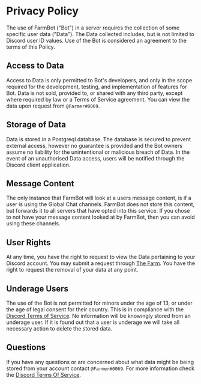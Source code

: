 # Privacy Policy

The use of FarmBot ("Bot") in a server requires the collection of some specific user data ("Data"). The Data collected includes, but is not limited to Discord user ID values. Use of the Bot is considered an agreement to the terms of this Policy. 

## Access to Data

Access to Data is only permitted to Bot's developers, and only in the scope required for the development, testing, and implementation of features for Bot. Data is not sold, provided to, or shared with any third party, except where required by law or a Terms of Service agreement. You can view the data upon request from `@Farmer#0069`.

## Storage of Data

Data is stored in a Postgreql database. The database is secured to prevent external access, however no guarantee is provided and the Bot owners assume no liability for the unintentional or malicious breach of Data. In the event of an unauthorised Data access, users will be notified through the Discord client application.

## Message Content

The only instance that FarmBot will look at a users message content, is if a user is using the Global Chat channels. FarmBot does not store this content, but forwards it to all servers that have opted into this service. If you chose to not have your message content looked at by FarmBot, then you can avoid using these channels.

## User Rights

At any time, you have the right to request to view the Data pertaining to your Discord account. You may submit a request through [The Farm](https://discord.gg/zQHyJKrA7K). You have the right to request the removal of your data at any point.

## Underage Users

The use of the Bot is not permitted for minors under the age of 13, or under the age of legal consent for their country. This is in compliance with the [Discord Terms of Service](https://discord.com/terms). No information will be knowingly stored from an underage user. If it is found out that a user is underage we will take all necessary action to delete the stored data.

## Questions

If you have any questions or are concerned about what data might be being stored from your account contact `@Farmer#0069`. For more information check the [Discord Terms Of Service](https://discord.com/terms).

